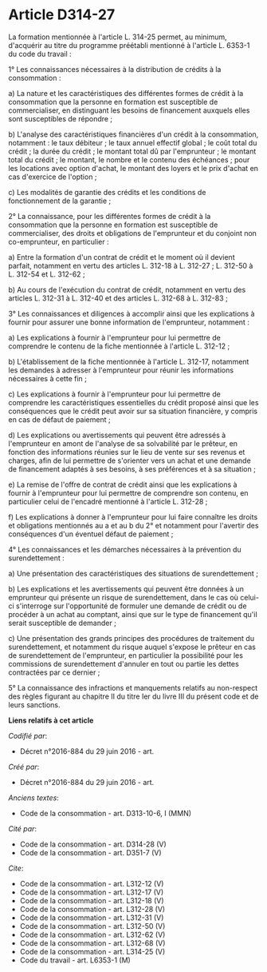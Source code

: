 # Article D314-27

La formation mentionnée à l'article L. 314-25 permet, au minimum, d'acquérir au titre du programme préétabli mentionné à
l'article L. 6353-1 du code du travail : 

1° Les connaissances nécessaires à la distribution de crédits à la consommation : 

a) La nature et les caractéristiques des différentes formes de crédit à la consommation que la personne en formation est
susceptible de commercialiser, en distinguant les besoins de financement auxquels elles sont susceptibles de répondre ; 

b) L'analyse des caractéristiques financières d'un crédit à la consommation, notamment : le taux débiteur ; le taux annuel
effectif global ; le coût total du crédit ; la durée du crédit ; le montant total dû par l'emprunteur ; le montant total du
crédit ; le montant, le nombre et le contenu des échéances ; pour les locations avec option d'achat, le montant des loyers et
le prix d'achat en cas d'exercice de l'option ; 

c) Les modalités de garantie des crédits et les conditions de fonctionnement de la garantie ; 

2° La connaissance, pour les différentes formes de crédit à la consommation que la personne en formation est susceptible de
commercialiser, des droits et obligations de l'emprunteur et du conjoint non co-emprunteur, en particulier : 

a) Entre la formation d'un contrat de crédit et le moment où il devient parfait, notamment en vertu des articles L. 312-18 à
L. 312-27 ; L. 312-50 à L. 312-54 et L. 312-62 ; 

b) Au cours de l'exécution du contrat de crédit, notamment en vertu des articles L. 312-31 à L. 312-40 et des articles L.
312-68 à L. 312-83 ; 

3° Les connaissances et diligences à accomplir ainsi que les explications à fournir pour assurer une bonne information de
l'emprunteur, notamment : 

a) Les explications à fournir à l'emprunteur pour lui permettre de comprendre le contenu de la fiche mentionnée à l'article
L. 312-12 ; 

b) L'établissement de la fiche mentionnée à l'article L. 312-17, notamment les demandes à adresser à l'emprunteur pour réunir
les informations nécessaires à cette fin ; 

c) Les explications à fournir à l'emprunteur pour lui permettre de comprendre les caractéristiques essentielles du crédit
proposé ainsi que les conséquences que le crédit peut avoir sur sa situation financière, y compris en cas de défaut de
paiement ; 

d) Les explications ou avertissements qui peuvent être adressés à l'emprunteur en amont de l'analyse de sa solvabilité par le
prêteur, en fonction des informations réunies sur le lieu de vente sur ses revenus et charges, afin de lui permettre de
s'orienter vers un achat et une demande de financement adaptés à ses besoins, à ses préférences et à sa situation ; 

e) La remise de l'offre de contrat de crédit ainsi que les explications à fournir à l'emprunteur pour lui permettre de
comprendre son contenu, en particulier celui de l'encadré mentionné à l'article L. 312-28 ; 

f) Les explications à donner à l'emprunteur pour lui faire connaître les droits et obligations mentionnés au a et au b du 2°
et notamment pour l'avertir des conséquences d'un éventuel défaut de paiement ; 

4° Les connaissances et les démarches nécessaires à la prévention du surendettement : 

a) Une présentation des caractéristiques des situations de surendettement ; 

b) Les explications et les avertissements qui peuvent être données à un emprunteur qui présente un risque de surendettement,
dans le cas où celui-ci s'interroge sur l'opportunité de formuler une demande de crédit ou de procéder à un achat au
comptant, ainsi que sur le type de financement qu'il serait susceptible de demander ; 

c) Une présentation des grands principes des procédures de traitement du surendettement, et notamment du risque auquel
s'expose le prêteur en cas de surendettement de l'emprunteur, en particulier la possibilité pour les commissions de
surendettement d'annuler en tout ou partie les dettes contractées par ce dernier ; 

5° La connaissance des infractions et manquements relatifs au non-respect des règles figurant au chapitre II du titre Ier du
livre III du présent code et de leurs sanctions.

**Liens relatifs à cet article**

_Codifié par_:

  - Décret n°2016-884 du 29 juin 2016 - art.

_Créé par_:

  - Décret n°2016-884 du 29 juin 2016 - art.

_Anciens textes_:

  - Code de la consommation - art. D313-10-6, I (MMN)

_Cité par_:

  - Code de la consommation - art. D314-28 (V)
  - Code de la consommation - art. D351-7 (V)

_Cite_:

  - Code de la consommation - art. L312-12 (V)
  - Code de la consommation - art. L312-17 (V)
  - Code de la consommation - art. L312-18 (V)
  - Code de la consommation - art. L312-28 (V)
  - Code de la consommation - art. L312-31 (V)
  - Code de la consommation - art. L312-50 (V)
  - Code de la consommation - art. L312-62 (V)
  - Code de la consommation - art. L312-68 (V)
  - Code de la consommation - art. L314-25 (V)
  - Code du travail - art. L6353-1 (M)
